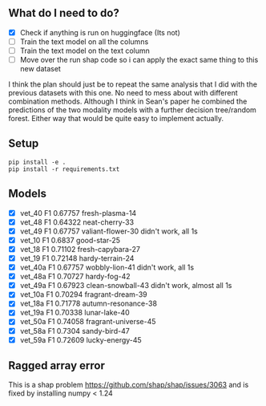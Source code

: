 ## What do I need to do?
* [x] Check if anything is run on huggingface (Its not)
* [ ] Train the text model on all the columns
* [ ] Train the text model on the text column
* [ ] Move over the run shap code so i can apply the exact same thing to this new dataset

I think the plan should just be to repeat the same analysis that I did with the previous datasets with this one. No need to mess about with different combination methods. Although I think in Sean's paper he combined the predictions of the two modality models with a further decision tree/random forest. Either way that would be quite easy to implement actually. 

## Setup
```
pip install -e .
pip install -r requirements.txt
```

## Models
* [x] vet_40 F1 0.67757 fresh-plasma-14
* [x] vet_48 F1 0.64322 neat-cherry-33
* [x] vet_49 F1 0.67757 valiant-flower-30 didn't work, all 1s
* [x] vet_10 F1 0.6837 good-star-25
* [x] vet_18 F1 0.71102 fresh-capybara-27
* [x] vet_19 F1 0.72148 hardy-terrain-24
* [x] vet_40a F1 0.67757 wobbly-lion-41 didn't work, all 1s
* [x] vet_48a F1 0.70727 hardy-fog-42
* [x] vet_49a F1 0.67923 clean-snowball-43 didn't work, almost all 1s
* [x] vet_10a F1 0.70294 fragrant-dream-39
* [x] vet_18a F1 0.71778 autumn-resonance-38
* [x] vet_19a F1 0.70338 lunar-lake-40
* [x] vet_50a F1 0.74058 fragrant-universe-45
* [x] vet_58a F1 0.7304 sandy-bird-47
* [x] vet_59a F1 0.72609 lucky-energy-45

## Ragged array error

This is a shap problem <https://github.com/shap/shap/issues/3063> and is fixed by installing numpy < 1.24